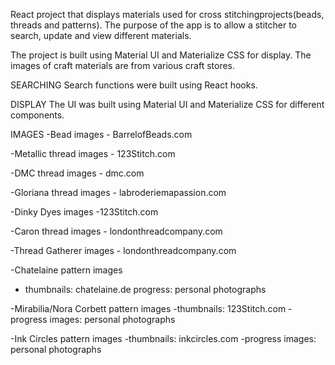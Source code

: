 React project that displays materials used for cross stitchingprojects(beads, threads and patterns). 
The purpose of the app is to allow a stitcher to search, update and view different materials. 

The project is built using Material UI and Materialize CSS for display. The images of craft materials are from various craft stores.


SEARCHING
Search functions were built using React hooks.  

DISPLAY
The UI was built using Material UI and Materialize CSS for different components.

IMAGES
-Bead images - BarrelofBeads.com

-Metallic thread images - 123Stitch.com

-DMC thread images - dmc.com

-Gloriana thread images - labroderiemapassion.com

-Dinky Dyes images -123Stitch.com

-Caron thread images - londonthreadcompany.com

-Thread Gatherer images - londonthreadcompany.com

-Chatelaine pattern images
 - thumbnails: chatelaine.de
 progress: personal photographs

-Mirabilia/Nora Corbett pattern images
-thumbnails: 123Stitch.com
-progress images: personal photographs

-Ink Circles pattern images
-thumbnails: inkcircles.com
-progress images: personal photographs

